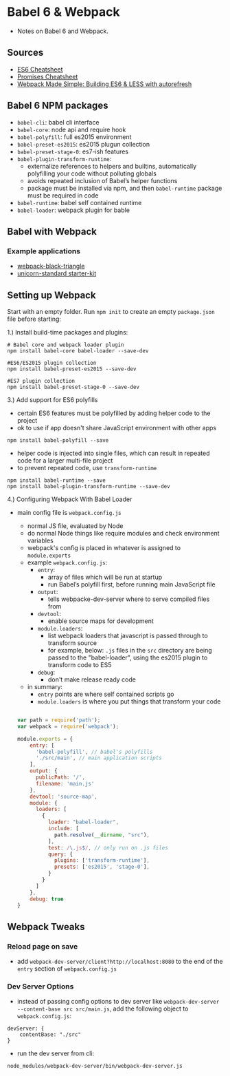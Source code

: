 # Babel 6 & Webpack

- Notes on Babel 6 and Webpack. 

## Sources

- [ES6 Cheatsheet](http://jamesknelson.com/wp-content/uploads/2015/09/es6-cheatsheet.pdf)
- [Promises Cheatsheet](http://jamesknelson.com/wp-content/uploads/2015/09/promises-cheatsheet.pdf)
- [Webpack Made Simple: Building ES6 & LESS with autorefresh](http://jamesknelson.com/webpack-made-simple-build-es6-less-with-autorefresh-in-26-lines/)


## Babel 6 NPM packages

- `babel-cli`: babel cli interface
- `babel-core`: node api and require hook
- `babel-polyfill`: full es2015 environment
- `babel-preset-es2015`: es2015 plugun collection
- `babel-preset-stage-0`: es7-ish features
- `babel-plugin-transform-runtime`: 
    - externalize references to helpers and builtins, automatically polyfilling your code without polluting globals
    - avoids repeated inclusion of Babel’s helper functions
    - package must be installed via npm, and then `babel-runtime` package must be required in code
- `babel-runtime`: babel self contained runtime
- `babel-loader`: webpack plugin for bable


## Babel with Webpack

### Example applications

- [webpack-black-triangle](https://github.com/jamesknelson/webpack-black-triangle)
- [unicorn-standard starter-kit](https://github.com/unicorn-standard/starter-kit)

## Setting up Webpack

Start with an empty folder. Run `npm init` to create an empty `package.json` file before starting:

1.) Install build-time packages and plugins:

    # Babel core and webpack loader plugin
    npm install babel-core babel-loader --save-dev 
    
    #ES6/ES2015 plugin collection
    npm install babel-preset-es2015 --save-dev 
    
    #ES7 plugin collection
    npm install babel-preset-stage-0 --save-dev

3.) Add support for ES6 polyfills

- certain ES6 features must be polyfilled by adding helper code to the project
- ok to use if app doesn't share JavaScript environment with other apps

`npm install babel-polyfill --save`


- helper code is injected into single files, which can result in repeated code for a larger multi-file project
- to prevent repeated code, use `transform-runtime`

```
npm install babel-runtime --save
npm install babel-plugin-transform-runtime --save-dev
```

4.) Configuring Webpack With Babel Loader

- main config file is `webpack.config.js`

    - normal JS file, evaluated by Node
    - do normal Node things like require modules and check environment variables
    - webpack's config is placed in whatever is assigned to `module.exports`
    - example `webpack.config.js`:
        - `entry`:
            - array of files which will be run at startup
            - run Babel’s polyfill first, before running main JavaScript file
        - `output`:
            - tells webpacke-dev-server where to serve compiled files from
        - `devtool`:
            - enable source maps for development
        - `module.loaders`:
            - list webpack loaders that javascript is passed through to transform source
            - for example, below: `.js` files in the `src` directory are being passed to the "babel-loader", using the es2015 plugin to transform code to ES5
        - `debug`:
            - don't make release ready code
    - in summary:
        - `entry` points are where self contained scripts go
        - `module.loaders` is where you put things that transform your code

    ```javascript

    var path = require('path');
    var webpack = require('webpack');

    module.exports = {
        entry: [
          'babel-polyfill', // babel's polyfills
          './src/main', // main application scripts
        ],
        output: {
          publicPath: '/',
          filename: 'main.js'
        },
        devtool: 'source-map',
        module: {
          loaders: [
            {
              loader: "babel-loader",
              include: [
                path.resolve(__dirname, "src"),
              ],
              test: /\.js$/, // only run on .js files
              query: {
                plugins: ['transform-runtime'], 
                presets: ['es2015', 'stage-0'],
              }
            }
          ]
        },
        debug: true
    }

    ```

## Webpack Tweaks

### Reload page on save
    
- add `webpack-dev-server/client?http://localhost:8080` to the end of the `entry` section of `webpack.config.js`

### Dev Server Options

- instead of passing config options to dev server like `webpack-dev-server --content-base src src/main.js`, add the following object to `webpack.config.js`:

```
devServer: {
    contentBase: "./src"
}
```

- run the dev server from cli:

`node_modules/webpack-dev-server/bin/webpack-dev-server.js`


